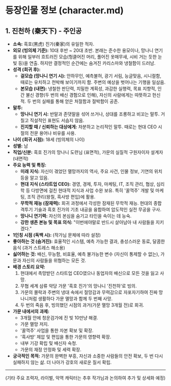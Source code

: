# 등장인물 정보 (character.md)

## 1. 진천하 (秦天下) - 주인공

*   **소속:** 흑호(黑虎) 진가(秦家)의 유일한 적자.
*   **외모 (빙의체 기준):** 10대 후반 ~ 20대 초반. 본래는 준수한 용모이나, 망나니 연기를 위해 일부러 흐트러진 모습(헝클어진 머리, 풀어진 옷매무새, 시비 거는 듯한 눈빛 등)을 연출. 하지만 결정적인 순간에는 숨겨진 카리스마와 냉철함이 드러남.
*   **성격 (회귀 후):**
    *   **겉모습 (망나니 연기 시):** 안하무인, 예측불허, 광기 서림, 능글맞음, 시니컬함, 때로는 유치하고 천박해 보이기까지 함. 주변의 예상을 벗어나는 기행을 일삼음.
    *   **본모습 (내면):** 냉철한 판단력, 치밀한 계획성, 과감한 실행력, 목표 지향적, 인간 불신 경향(두 번의 배신 경험으로 인해), 자신의 사람에게는 따뜻하고 헌신적. 두 번의 실패를 통해 얻은 처절함과 절박함이 공존.
*   **말투:**
    *   **망나니 연기 시:** 반말과 존댓말을 섞어 쓰거나, 상대를 조롱하고 비꼬는 말투. 거칠고 직설적인 표현도 서슴지 않음.
    *   **진지할 때 / 신뢰하는 대상에게:** 차분하고 논리적인 말투. 때로는 현대 CEO 시절의 전문 용어나 비유를 사용.
*   **나이 (회귀 시점):** 18세 (빙의체의 나이)
*   **성별:** 남
*   **직업/신분:** 흑호 진가의 망나니 도련님 (표면적), 가문의 실질적 구원자이자 설계자 (내면적)
*   **주요 능력 및 특징:**
    *   **미래 지식:** 자신이 겪었던 멸망까지의 역사, 주요 사건, 인물 정보, 기연의 위치 등을 알고 있음.
    *   **현대 지식 (스타트업 CEO):** 경영, 경제, 투자, 마케팅, IT, 조직 관리, 협상, 심리학 등 다방면에 걸친 현대적 지식과 사업 수완 보유. 특히 '꿀꺽주' 개발 및 마케팅, 조직 관리(왕칠, 흑사방 편입)에 활용.
    *   **무학적 재능 (잠재력):** 회귀 과정에서 각성한 잠재된 무학적 재능. 현대의 종합격투기 기술과 흑호 진가의 기초 내공을 융합하여 압도적인 실전 무공을 구사.
    *   **망나니 연기력:** 자신의 본심을 숨기고 타인을 속이는 데 능숙.
    *   **강한 생존 본능 및 목표 의식:** "이번에야말로 반드시 살아남아 내 사람들을 지키겠다."
*   **1인칭 시점 (독백 시):** (작가님 문체에 따라 설정)
*   **좋아하는 것 (숨겨진):** 효율적인 시스템, 예측 가능한 결과, 충성스러운 동료, 달콤한 음식 (과거 스트레스 해소용)
*   **싫어하는 것:** 배신, 무능함, 비효율, 예측 불가능한 변수 (자신이 통제할 수 없는), 가문과 자신의 사람들을 위협하는 모든 것.
*   **배경 스토리 요약:**
    1.  현대에서 촉망받던 스타트업 CEO였으나 동업자의 배신으로 모든 것을 잃고 사망.
    2.  무협 세계 삼류 악당 가문 '흑호 진가'의 망나니 '진천하'로 빙의.
    3.  가문의 몰락과 주변의 냉대 속에서 절망감과 무력감으로 자포자기하여 진짜 망나니처럼 생활하다 가문 멸망과 함께 두 번째 사망.
    4.  두 번의 죽음 후, 빙의했던 시점의 과거(가문 멸망 3개월 전)로 회귀.
*   **가문 내에서의 과제:**
    *   3개월 안에 청운검가에 진 빚 10만냥 해결.
    *   가문 멸망 저지.
    *   '꿀꺽주' 사업을 통한 자본 확보 및 확장.
    *   '흑사방' 제압 및 편입을 통한 가문의 영향력 확장.
    *   내부 기강 확립 및 배신자 숙청.
    *   가문의 재정 안정화 및 세력 확장.
*   **궁극적인 목적:** 가문의 완벽한 부흥, 자신과 소중한 사람들의 안전 확보, 두 번 다시 실패하지 않는 삶. 더 나아가 강호의 새로운 질서 확립.

---

(기타 주요 조력자, 라이벌, 악역 캐릭터는 추후 작가님과 논의하여 추가 및 상세화 예정)
